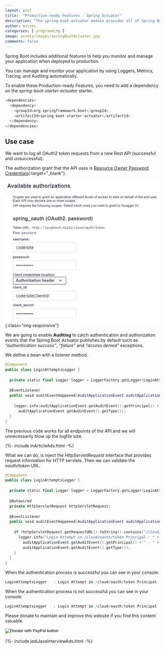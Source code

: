 ```yaml
---
layout: post
title:  "Production-ready Features - Spring Actuator"
description: "The spring-boot-actuator module provides all of Spring Boot’s production-ready features."
author: moises
categories: [ programming ]
image: assets/images/springBootActuator.jpg
comments: false
---
```


Spring Boot includes additional features to help you monitor and manage your application when deployed to production.

You can manage and monitor your application by using Loggers, Metrics, Tracing, and Auditing automatically.

To enable these  Production-ready Features, you need to add a dependency on the *spring-boot-starter-actuator* starter.

```kotlin
<dependencies>
  <dependency>
    <groupId>org.springframework.boot</groupId>
    <artifactId>spring-boot-starter-actuator</artifactId>
  </dependency>
</dependencies>
```

## Use case

We want to log all OAuth2 token requests from a new Rest API (successful and unsuccessful).

The authorization grant that the API uses is [Resource Owner Password Credentials](https://codersite.dev/spring-boot-oauth2/){:target="_blank"}.

![oauthToken](/assets/images/springOAuthToken.jpg "spring OAuth Token"){:class="img-responsive"}

We are going to enable **Auditing** to catch authentication and authorization events that the Spring Boot Actuator publishes by default such as  *“authentication success”*, *“failure”* and *“access denied”* exceptions.

We define a bean with a listener method.

```kotlin
@Component
public class LoginAttemptsLogger {

  private static final Logger logger = LoggerFactory.getLogger(LoginAttemptsLogger.class);

  @EventListener
  public void auditEventHappened(AuditApplicationEvent auditApplicationEvent) {

    logger.info(auditApplicationEvent.getAuditEvent().getPrincipal() + " - " + 
      auditApplicationEvent.getAuditEvent().getType());
  }
}
```

The previous code works for all endpoints of the API and we will unnecessarily blow up the logfile size.

<div>
{%- include inArticleAds.html -%}
</div>

What we can do, is inject the *HttpServletRequest* interface that provides request information for HTTP servlets. Then we can validate the *oauth/token* URL.

```kotlin
@Component
public class LoginAttemptsLogger {

  private static final Logger logger = LoggerFactory.getLogger(LoginAttemptsLogger.class);

  @Autowired
  private HttpServletRequest httpServletRequest;
	
  @EventListener
  public void auditEventHappened(AuditApplicationEvent auditApplicationEvent) {

    if (httpServletRequest.getRequestURL().toString().contains("/cloud/oauth/token")) {
	  logger.info("Login Attempt in /cloud/oauth/token Principal : " +
        auditApplicationEvent.getAuditEvent().getPrincipal() + " - " + 
        auditApplicationEvent.getAuditEvent().getType());
    }
  }
}
```

When the authentication process is successful you can see in your console:

```kotlin
LoginAttemptsLogger   : Login Attempt in /cloud/oauth/token Principal : codersite - AUTHENTICATION_SUCCESS
```

When the authentication process is not successful you can see in your console:

```kotlin
LoginAttemptsLogger   : Login Attempt in /cloud/oauth/token Principal : codersite - AUTHENTICATION_FAILURE
```

Please donate to maintain and improve this website if you find this content valuable.

<form action="https://www.paypal.com/donate" method="post" target="_top">
 <input type="hidden" name="hosted_button_id" value="UF4T364RTPPMJ" />
 <input type="image" src="https://www.paypalobjects.com/en_US/DK/i/btn/btn_donateCC_LG.gif" border="0" name="submit" title="PayPal - The safer, easier way to pay online!" alt="Donate with PayPal button" />
 <img alt="" border="0" src="https://www.paypal.com/en_DE/i/scr/pixel.gif" width="1" height="1" />
</form>
<br/>

<div>
{%- include jediJavaInterviewAds.html -%}
</div>

